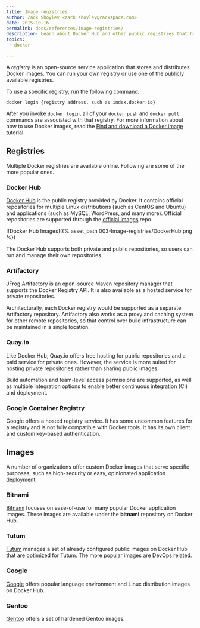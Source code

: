 ```yaml
---
title: Image registries
author: Zack Shoylev <zack.shoylev@rackspace.com>
date: 2015-10-16
permalink: docs/references/image-registries/
description: Learn about Docker Hub and other public registries that house Docker images
topics:
 - docker

---
```


A *registry* is an open-source service application that stores and distributes Docker images. You
can run your own registry or use one of the publicly available registries.

To use a specific registry, run the following command:

```
docker login {registry address, such as index.docker.io}
```


After you invoke `docker login`, all of your `docker push` and `docker pull` commands are associated with that registry. For more information about how to use Docker images, read the [Find and download a Docker image](/docs/tutorials/run-docker-image) tutorial.

Registries
--- 

Multiple Docker registries are available online. Following are some of the more popular ones.

### Docker Hub

[Docker Hub](https://hub.docker.com/) is the public registry provided by Docker. It contains official repositories for multiple Linux distributions (such as CentOS and Ubuntu) and applications (such as MySQL, WordPress, and many more). Official repositories are supported through the [official images](https://github.com/docker-library/official-images)  repo.

![Docker Hub Images]({% asset_path 003-Image-registries/DockerHub.png %})

The Docker Hub supports both private and public repositories, so users can run and manage their own repositories.

### Artifactory

JFrog Artifactory is an open-source Maven repository manager that supports the Docker Registry API. It is also available as a hosted service for private repositories.

Architecturally, each Docker registry would be supported as a separate Artifactory repository. Artifactory also works as a proxy and caching system for other remote repositories, so that control over build infrastructure can be maintained in a single location.

### Quay.io

Like Docker Hub, Quay.io offers free hosting for public repositories and a paid service for private ones. However, the service is more suited for hosting private repositories rather than sharing public images.

Build automation and team-level access permissions are supported, as well as multiple integration options to enable better continuous integration (CI) and deployment.

### Google Container Registry

Google offers a hosted registry service. It has some uncommon features for a registry and is not fully compatible with Docker tools. It has its own client and custom key-based authentication.

Images
---

A number of organizations offer custom Docker images that serve specific purposes, such as high-security or easy, opinionated application deployment.

### Bitnami

[Bitnami](https://hub.docker.com/r/bitnami/) focuses on ease-of-use for many popular Docker application images. These images are available under the **bitnami** repository on Docker Hub.

### Tutum

[Tutum](https://hub.docker.com/u/tutum) manages a set of already configured public images on Docker Hub that are optimized for Tutum. The more popular images are DevOps related.

### Google

[Google](https://hub.docker.com/u/google) offers popular language environment and Linux distribution images on Docker Hub.

### Gentoo

[Gentoo](https://hub.docker.com/u/gentoo/) offers a set of hardened Gentoo images.